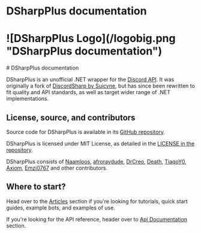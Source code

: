 <h1 class="delet-this">DSharpPlus documentation</h1>
<h1 class="logo-center">![DSharpPlus Logo](/logobig.png "DSharpPlus documentation")</h1>
# DSharpPlus documentation

DSharpPlus is an unofficial .NET wrapper for the [Discord API](https://discordapp.com/developers/docs/intro "Discord API"). 
It was originally a fork of [DiscordSharp by Suicvne](https://github.com/suicvne/DiscordSharp), but has since been rewritten 
to fit quality and API standards, as well as target wider range of .NET implementations.

## License, source, and contributors

Source code for DSharpPlus is available in its [GitHub repository](https://github.com/DSharpPlus/DSharpPlus).

DSharpPlus is licensed under MIT License, as detailed in the [LICENSE in the repository](https://github.com/DSharpPlus/DSharpPlus/blob/master/LICENSE).

DSharpPlus consists of [Naamloos](https://github.com/NaamloosDT), [afroraydude](https://github.com/afroraydude), 
[DrCreo](https://github.com/DrCreo), [Death](https://github.com/DeathGameDev), [TiaqoY0](https://github.com/nick-strohm), [Axiom](https://github.com/suicvne), [Emzi0767](https://github.com/Emzi0767)
and other contributors.

## Where to start?

Head over to the [Articles](/articles/intro.html) section if you're looking for tutorials, quick start guides, example bots, 
and examples of use.

If you're looking for the API reference, header over to [Api Documentation](/api/index.html) section.